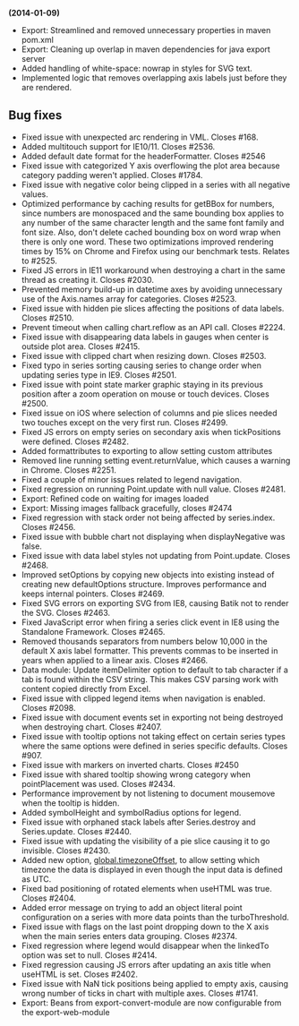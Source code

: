 **(2014-01-09)**
        
- Export: Streamlined and removed unnecessary properties in maven pom.xml
- Export: Cleaning up overlap in maven dependencies for java export server
- Added handling of white-space: nowrap in styles for SVG text.
- Implemented logic that removes overlapping axis labels just before they are rendered.

## Bug fixes 
- Fixed issue with unexpected arc rendering in VML. Closes #168.
- Added multitouch support for IE10/11. Closes #2536.
- Added default date format for the headerFormatter. Closes #2546
- Fixed issue with categorized Y axis overflowing the plot area because category padding weren't applied. Closes #1784.
- Fixed issue with negative color being clipped in a series with all negative values.
- Optimized performance by caching results for getBBox for numbers, since numbers are monospaced and the same bounding box applies to any number of the same character length and the same font family and font size. Also, don't delete cached bounding box on word wrap when there is only one word. These two optimizations improved rendering times by 15% on Chrome and Firefox using our benchmark tests. Relates to #2525.
- Fixed JS errors in IE11 workaround when destroying a chart in the same thread as creating it. Closes #2030.
- Prevented memory build-up in datetime axes by avoiding unnecessary use of the Axis.names array for categories. Closes #2523.
- Fixed issue with hidden pie slices affecting the positions of data labels. Closes #2510.
- Prevent timeout when calling chart.reflow as an API call. Closes #2224.
- Fixed issue with disappearing data labels in gauges when center is outside plot area. Closes #2415.
- Fixed issue with clipped chart when resizing down. Closes #2503.
- Fixed typo in series sorting causing series to change order when updating series type in IE9. Closes #2501.
- Fixed issue with point state marker graphic staying in its previous position after a zoom operation on mouse or touch devices. Closes #2500.
- Fixed issue on iOS where selection of columns and pie slices needed two touches except on the very first run. Closes #2499.
- Fixed JS errors on empty series on secondary axis when tickPositions were defined. Closes #2482.
- Added formattributes to exporting to allow setting custom attributes
- Removed line running setting event.returnValue, which causes a warning in Chrome. Closes #2251.
- Fixed a couple of minor issues related to legend navigation.
- Fixed regression on running Point.update with null value. Closes #2481.
- Export: Refined code on waiting for images loaded
- Export: Missing images fallback gracefully, closes #2474
- Fixed regression with stack order not being affected by series.index. Closes #2456.
- Fixed issue with bubble chart not displaying when displayNegative was false.
- Fixed issue with data label styles not updating from Point.update. Closes #2468.
- Improved setOptions by copying new objects into existing instead of creating new defaultOptions structure. Improves performance and keeps internal pointers. Closes #2469.
- Fixed SVG errors on exporting SVG from IE8, causing Batik not to render the SVG. Closes #2463.
- Fixed JavaScript error when firing a series click event in IE8 using the Standalone Framework. Closes #2465.
- Removed thousands separators from numbers below 10,000 in the default X axis label formatter. This prevents commas to be inserted in years when applied to a linear axis. Closes #2466.
- Data module: Update itemDelimiter option to default to tab character if a tab is found within the CSV string. This makes CSV parsing work with content copied directly from Excel.
- Fixed issue with clipped legend items when navigation is enabled. Closes #2098.
- Fixed issue with document events set in exporting not being destroyed when destroying chart. Closes #2407.
- Fixed issue with tooltip options not taking effect on certain series types where the same options were defined in series specific defaults. Closes #907.
- Fixed issue with markers on inverted charts. Closes #2450
- Fixed issue with shared tooltip showing wrong category when pointPlacement was used. Closes #2434.
- Performance improvement by not listening to document mousemove when the tooltip is hidden.
- Added symbolHeight and symbolRadius options for legend.
- Fixed issue with orphaned stack labels after Series.destroy and Series.update. Closes #2440.
- Fixed issue with updating the visibility of a pie slice causing it to go invisible. Closes #2430.
- Added new option, [global.timezoneOffset](http://api.highcharts.com/#global.timezoneOffset), to allow setting which timezone the data is displayed in even though the input data is defined as UTC.
- Fixed bad positioning of rotated elements when useHTML was true. Closes #2404.
- Added error message on trying to add an object literal point configuration on a series with more data points than the turboThreshold.
- Fixed issue with flags on the last point dropping down to the X axis when the main series enters data grouping. Closes #2374.
- Fixed regression where legend would disappear when the linkedTo option was set to null. Closes #2414.
- Fixed regression causing JS errors after updating an axis title when useHTML is set. Closes #2402.
- Fixed issue with NaN tick positions being applied to empty axis, causing wrong number of ticks in chart with multiple axes. Closes #1741.
- Export: Beans from export-convert-module are now configurable from the export-web-module